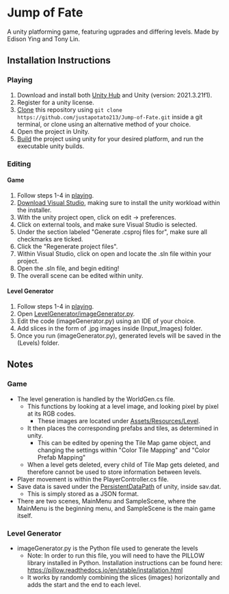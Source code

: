 # Jump of Fate
A unity platforming game, featuring ugprades and differing levels. Made by Edison Ying and Tony Lin. 
## Installation Instructions
### Playing 
1. Download and install both [Unity Hub](https://unity.com/download) and Unity (version: 2021.3.21f1).
2. Register for a unity license. 
3. [Clone](https://docs.github.com/en/repositories/creating-and-managing-repositories/cloning-a-repository) this repository using `git clone https://github.com/justapotato213/Jump-of-Fate.git` inside a git terminal, or clone using an alternative method of your choice. 
4. Open the project in Unity.
5. [Build](https://docs.unity3d.com/Manual/PublishingBuilds.html) the project using unity for your desired platform, and run the executable unity builds. 
### Editing
#### Game
1. Follow steps 1-4 in [playing](https://github.com/justapotato213/Jump-of-Fate/edit/main/README.md#playing). 
2. [Download Visual Studio](https://visualstudio.microsoft.com/), making sure to install the unity workload within the installer. 
3. With the unity project open, click on edit -> preferences. 
4. Click on external tools, and make sure Visual Studio is selected. 
5. Under the section labeled "Generate .csproj files for", make sure all checkmarks are ticked. 
6. Click the "Regenerate project files".
7. Within Visual Studio, click on open and locate the .sln file within your project. 
8. Open the .sln file, and begin editing!
9. The overall scene can be edited within unity. 
#### Level Generator
1. Follow steps 1-4 in [playing](https://github.com/justapotato213/Jump-of-Fate/edit/main/README.md#playing). 
2. Open [LevelGenerator/imageGenerator.py](LevelGenerator/imageGenerator.py).
3. Edit the code (imageGenerator.py) using an IDE of your choice. 
4. Add slices in the form of .jpg images inside (Input_Images) folder.
5. Once you run (imageGenerator.py), generated levels will be saved in the (Levels) folder.
## Notes
### Game
- The level generation is handled by the WorldGen.cs file. 
  - This functions by looking at a level image, and looking pixel by pixel at its RGB codes. 
    - These images are located under [Assets/Resources/Level](Assets/Resources/Level).
  - It then places the corresponding prefabs and tiles, as determined in unity. 
    - This can be edited by opening the Tile Map game object, and changing the settings within "Color Tile Mapping" and "Color Prefab Mapping" 
  - When a level gets deleted, every child of Tile Map gets deleted, and therefore cannot be used to store information between levels. 
- Player movement is within the PlayerController.cs file.
- Save data is saved under the [PersistentDataPath](https://docs.unity3d.com/ScriptReference/Application-persistentDataPath.html) of unity, inside sav.dat. 
  - This is simply stored as a JSON format.
- There are two scenes, MainMenu and SampleScene, where the MainMenu is the beginning menu, and SampleScene is the main game itself. 
### Level Generator
- imageGenerator.py is the Python file used to generate the levels
  - Note: In order to run this file, you will need to have the PILLOW library installed in Python. Installation instructions can be found here: https://pillow.readthedocs.io/en/stable/installation.html
  - It works by randomly combining the slices (images) horizontally and adds the start and the end to each level.

